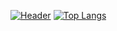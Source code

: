 [![Header](https://i.imgur.com/HUg8O6C.png "Header")](https://some-url.dev/)
[![Top Langs](https://github-readme-stats.vercel.app/api/top-langs/?username=alex-pober&layout=compact)](https://github.com/alex-pober/github-readme-stats)

<!--
**alex-pober/alex-pober** is a ✨ _special_ ✨ repository because its `README.md` (this file) appears on your GitHub profile.

Here are some ideas to get you started:

- 🔭 I’m currently working on ...
- 🌱 I’m currently learning ...
- 👯 I’m looking to collaborate on ...
- 🤔 I’m looking for help with ...
- 💬 Ask me about ...
- 📫 How to reach me: ...
- 😄 Pronouns: ...
- ⚡ Fun fact: ...
-->
